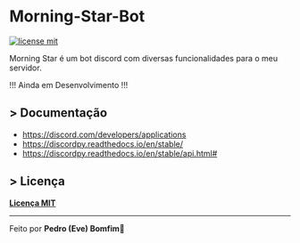 # Morning-Star-Bot

[![license mit](https://img.shields.io/badge/license-MIT-green)](LICENSE.md)<br>

Morning Star é um bot discord com diversas funcionalidades para o meu servidor.

!!! Ainda em Desenvolvimento !!!

## > Documentação<br>

- https://discord.com/developers/applications
- https://discordpy.readthedocs.io/en/stable/
- https://discordpy.readthedocs.io/en/stable/api.html#

## > Licença
**[Licença MIT](LICENSE.md)**<br>

---
Feito por **Pedro (Eve) Bomfim**👋
